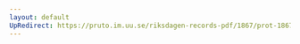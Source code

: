 ```yaml
---
layout: default
UpRedirect: https://pruto.im.uu.se/riksdagen-records-pdf/1867/prot-1867--fk--204/prot-1867--fk--204_003.pdf
---
```

